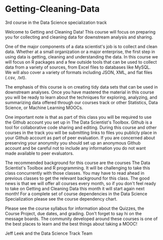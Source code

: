 # Getting-Cleaning-Data
3rd course in the Data Science specialization track

Welcome to Getting and Cleaning Data!
This course will focus on preparing you for collecting and cleaning data for downstream analysis and sharing. 

One of the major components of a data scientist's job is to collect and clean data. Whether at a small organization or a major enterprise, the first step in using data is getting, cleaning and understanding the data. In this course we will focus on R packages and a few outside tools that can be used to collect data from a variety of sources, from Excel files to databases like MySQL. We will also cover a variety of formats including JSON, XML, and flat files (.csv, .txt). 

The emphasis of this course is on creating tidy data sets that can be used in downstream analyses. Once you have mastered the material in this course you will be ready to learn about the techniques for exploring, analyzing, and summarizing data offered through our courses track or other Statistics, Data Science, or Machine Learning MOOCs. 

One important note is that as part of this class you will be required to use the Github account you set up in The Data Scientist's Toolbox. Github is a tool for collaborative code sharing and editing. During this course and other courses in the track you will be submitting links to files you publicly place in your Github account as part of peer evaluation. If you are concerned about preserving your anonymity you should set up an anonymous Github account and be careful not to include any information you do not want made available to peer evaluators.

The recommended background for this course are the courses The Data Scientist's Toolbox and R programming. It will be challenging to take this class concurrently with those classes. You may have to read ahead in previous classes to get the relevant background for this class. The good news is that we will offer all courses every month, so if you don't feel ready to take on Getting and Cleaning Data this month it will start again next month! For a complete set of course dependencies in the Data Science Specialization please see the course dependency chart.

Please see the course syllabus for information about the Quizzes, the Course Project, due dates, and grading. Don't forget to say hi on the message boards. The community developed around these courses is one of the best places to learn and the best things about taking a MOOC! 

Jeff Leek and the Data Science Track Team
